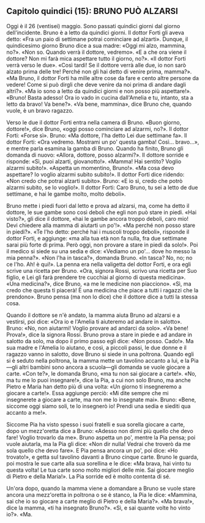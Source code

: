
## Capitolo quindici (15): BRUNO PUÒ ALZARSI

Oggi è il 26 (ventisei) maggio. Sono passati quindici giorni dal giorno dell'incidente. Bruno è a letto da quindici giorni. Il dottor Forti gli aveva detto: «Fra un paio di settimane potrai cominciare ad alzarti». Dunque, il quindicesimo giorno Bruno dice a sua madre: «Oggi mi alzo, mammina, no?». «Non so. Quando verrà il dottore, vedremo». «E a che ora viene il dottore? Non mi farà mica aspettare tutto il giorno, no?». «Il dottor Forti verrà verso le due». «Così tardi! Se il dottore verrà alle due, io non sarò alzato prima delle tre! Perché non gli hai detto di venire prima, mamma?». «Ma Bruno, il dottor Forti ha mille altre cose da fare e cento altre persone da vedere! Come si può dirgli che deve venire da noi prima di andare dagli altri?». «Ma io sono a letto da quindici giorni e non posso più aspettare!». «Bruno! Basta adesso! Ora io vado in cucina dall'Amelia e tu, intanto, sta a letto da bravo! Va bene?». «Va bene, mammina», dice Bruno che, quando vuole, è un bravo ragazzo.

Verso le due il dottor Forti entra nella camera di Bruno. «Buon giorno, dottore!», dice Bruno, «oggi posso cominciare ad alzarmi, no?». Il dottor Forti: «Forse sì». Bruno: «Ma dottore, l'ha detto Lei due settimane fa». Il dottor Forti: «Ora vedremo. Mostrami un po' questa gamba! Così... bravo...», e mentre parla esamina la gamba di Bruno. Quando ha finito, Bruno gli domanda di nuovo: «Allora, dottore, posso alzarmi?». Il dottore sorride e risponde: «Sì, puoi alzarti, giovanotto!». «Mamma! Hai sentito? Voglio alzarmi subito!». «Aspetta un momentino, Bruno!». «Ma cosa devo aspettare? Io voglio alzarmi subito subito!». Il dottor Forti dice ridendo: «Non credo che potrai alzarti subito». Bruno: «E io sì, credo che potrò alzarmi subito, se lo voglio!». Il dottor Forti: Caro Bruno, tu sei a letto de due settimane, e hai le gambe molto, molto deboli».

Bruno mette i piedi fuori dal letto e prova ad alzarsi, ma, come ha detto il dottore, le sue gambe sono così deboli che egli non può stare in piedi. «Hai visto?», gli dice il dottore, «hai le gambe ancora troppo deboli, caro mio! Devi chiedere alla mamma di aiutarti un po'!». «Ma perché non posso stare in piedi?». «Te l'ho detto: perché hai i muscoli troppo deboli», risponde il dottor Forti, e aggiunge: «ma alla tua età non fa nulla, fra due settimane sarai più forte di prima. Però oggi, non provare a stare in piedi da solo!». Poi il medico si siede su una sedia e dice: «Vediamo un po'... dove ho messo la mia penna?». «Non l'ha in tasca?», domanda Bruno. «In tasca? No, no; no ce l'ho. Ah! è qui!». La penna era nella valigetta del dottor Forti, e ora egli scrive una ricetta per Bruno. «Ora, signora Rossi, scrivo una ricetta per Suo figlio, e Lei gli farà prendere tre cucchiai al giorno di questa medicina». «Una medicina?», dice Bruno, «a me le medicine non piacciono». «Sì, ma credo che questa ti piacerà! È una medicina che piace a tutti i ragazzi che la prendono». Bruno pensa (ma non lo dice) che il dottore dice a tutti la stessa cosa.

Quando il dottore se n'è andato, la mamma aiuta Bruno ad alzarsi e a vestirsi, poi dice: «Ora io e l'Amelia ti aiuteremo ad andare in salotto». Bruno: «No, non aiutarmi! Voglio provare ad andarci da solo». «Va bene! Prova!», dice la signora Rossi. Bruno prova a stare in piede e ad andare in salotto da solo, ma dopo il primo passo egli dice: «Non posso. Cado!». Ma sua madre e l'Amelia lo aiutano, e così, a piccoli passi, le due donne e il ragazzo vanno in salotto, dove Bruno si siede in una poltrona. Quando egli si è seduto nella poltrona, la mamma mette un tavolino accanto a lui, e la Pia—gli altri bambini sono ancora a scuola—gli domanda se vuole giocare a carte. «Con te?», le domanda Bruno, «ma tu non sai giocare a carte!». «No, ma tu me lo puoi insegnare!», dice la Pia, a cui non solo Bruno, ma anche Pietro e Maria han detto più di una volta: «Un giorno ti insegneremo a giocare a carte!». Essa aggiunge perciò: «Mi dite sempre che mi insegnerete a giocare a carte, ma non me lo insegnate mai». Bruno: «Bene, siccome oggi siamo soli, te lo insegnerò io! Prendi una sedia e siediti qua accanto a me!».

Siccome Pia ha visto spesso i suoi fratelli e sua sorella giocare a carte, dopo un mezz'oretta dice a Bruno: «Adesso non dirmi più quello che devo fare! Voglio trovarlo da me». Bruno aspetta un po', mentre la Pia pensa; poi vuole aiutarla, ma la Pia gli dice: «Non dir nulla! Vedrai che troverò da me sola quello che devo fare». E Pia pensa ancora un po', poi dice: «Ho trovato!», e getta sul tavolino davanti a Bruno cinque carte. Bruno le guarda, poi mostra le sue carte alla sua sorellina e le dice: «Ma brava, hai vinto tu questa volta! Le tua carte sono molto migliori delle mie. Sai giocare meglio di Pietro e della Maria!». La Pia sorride ed è molto contenta di sé.

Un'ora dopo, quando la mamma viene a domandare a Bruno se vuole stare ancora una mezz'oretta in poltrona o se è stanco, la Pia le dice: «Mammina, sai che io so giocare a carte meglio di Pietro e della Maria?». «Ma brava!», dice la mamma, «ti ha insegnato Bruno?». «Sì, e sai quante volte ho vinto io?». «Ma.

<p style="page-break-after: always;"> </p>
<!--stackedit_data:
eyJoaXN0b3J5IjpbLTc2NzE3MTE2LC0xMjg5NDc2NzY3LDkwMD
k4NDk2OCwyMDYxODQxMzY1LDE5MjY4MDc2MjFdfQ==
-->